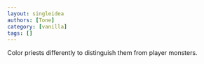 ```yaml
---
layout: singleidea
authors: [Tone]
category: [vanilla]
tags: []
---
```

Color priests differently to distinguish them from player monsters.
